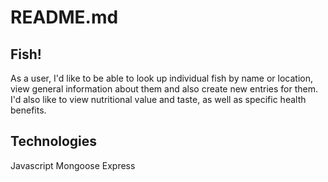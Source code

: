 # README.md

## Fish!

As a user, I'd like to be able to look up individual fish by name or location, view general information about them and also create new entries for them. I'd also like to view nutritional value and taste, as well as specific health benefits.

## Technologies

Javascript
Mongoose
Express
